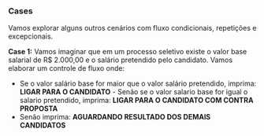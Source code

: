 ### Cases

Vamos explorar alguns outros cenários com fluxo condicionais,
repetições e excepcionais.

<strong>Case 1:</strong> Vamos imaginar que em um processo seletivo existe
o valor base salarial de R$ 2.000,00 e o salário pretendido pelo
candidato. Vamos elaborar um controle de fluxo onde:

 - Se o valor salário base for maior que o valor salário
pretendido, imprima: <strong>LIGAR PARA O CANDIDATO</strong> - Senão se o valor salario base for igual o salario pretendido,
imprima: <strong>LIGAR PARA O CANDIDATO COM CONTRA PROPOSTA</strong>
 - Senão imprima: <strong>AGUARDANDO RESULTADO DOS DEMAIS CANDIDATOS</strong>